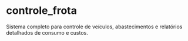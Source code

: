 # controle_frota
Sistema completo para controle de veículos, abastecimentos e relatórios detalhados de consumo e custos.
